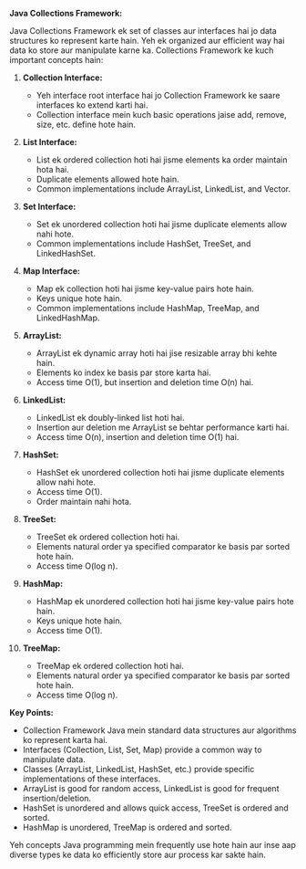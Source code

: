 **Java Collections Framework:**

Java Collections Framework ek set of classes aur interfaces hai jo data structures ko represent karte hain. Yeh ek organized aur efficient way hai data ko store aur manipulate karne ka. Collections Framework ke kuch important concepts hain:

1. **Collection Interface:**
   - Yeh interface root interface hai jo Collection Framework ke saare interfaces ko extend karti hai.
   - Collection interface mein kuch basic operations jaise add, remove, size, etc. define hote hain.

2. **List Interface:**
   - List ek ordered collection hoti hai jisme elements ka order maintain hota hai.
   - Duplicate elements allowed hote hain.
   - Common implementations include ArrayList, LinkedList, and Vector.

3. **Set Interface:**
   - Set ek unordered collection hoti hai jisme duplicate elements allow nahi hote.
   - Common implementations include HashSet, TreeSet, and LinkedHashSet.

4. **Map Interface:**
   - Map ek collection hoti hai jisme key-value pairs hote hain.
   - Keys unique hote hain.
   - Common implementations include HashMap, TreeMap, and LinkedHashMap.

5. **ArrayList:**
   - ArrayList ek dynamic array hoti hai jise resizable array bhi kehte hain.
   - Elements ko index ke basis par store karta hai.
   - Access time O(1), but insertion and deletion time O(n) hai.

6. **LinkedList:**
   - LinkedList ek doubly-linked list hoti hai.
   - Insertion aur deletion me ArrayList se behtar performance karti hai.
   - Access time O(n), insertion and deletion time O(1) hai.

7. **HashSet:**
   - HashSet ek unordered collection hoti hai jisme duplicate elements allow nahi hote.
   - Access time O(1).
   - Order maintain nahi hota.

8. **TreeSet:**
   - TreeSet ek ordered collection hoti hai.
   - Elements natural order ya specified comparator ke basis par sorted hote hain.
   - Access time O(log n).

9. **HashMap:**
   - HashMap ek unordered collection hoti hai jisme key-value pairs hote hain.
   - Keys unique hote hain.
   - Access time O(1).

10. **TreeMap:**
    - TreeMap ek ordered collection hoti hai.
    - Elements natural order ya specified comparator ke basis par sorted hote hain.
    - Access time O(log n).

**Key Points:**
- Collection Framework Java mein standard data structures aur algorithms ko represent karta hai.
- Interfaces (Collection, List, Set, Map) provide a common way to manipulate data.
- Classes (ArrayList, LinkedList, HashSet, etc.) provide specific implementations of these interfaces.
- ArrayList is good for random access, LinkedList is good for frequent insertion/deletion.
- HashSet is unordered and allows quick access, TreeSet is ordered and sorted.
- HashMap is unordered, TreeMap is ordered and sorted.

Yeh concepts Java programming mein frequently use hote hain aur inse aap diverse types ke data ko efficiently store aur process kar sakte hain.